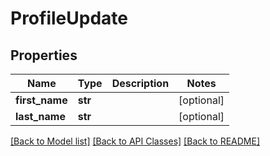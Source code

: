 # ProfileUpdate

## Properties
Name | Type | Description | Notes
------------ | ------------- | ------------- | -------------
**first_name** | **str** |  | [optional]
**last_name** | **str** |  | [optional]

[[Back to Model list]](../README.md#documentation-for-models) [[Back to API Classes]](../README.md#documentation-for-api-endpoints) [[Back to README]](../README.md)
